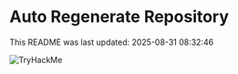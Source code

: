 # Auto Regenerate Repository

This README was last updated: 2025-08-31 08:32:46

 ![TryHackMe](https://tryhackme.com/badge/533634)